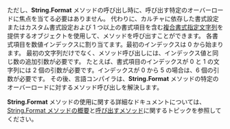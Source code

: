  
ただし、**String.Format** メソッドの呼び出し時に、呼び出す特定のオーバーロードに焦点を当てる必要はありません。 代わりに、カルチャに依存した書式設定またはカスタム書式設定および 1 つ以上の書式項目を含む[複合書式指定文字列](~/docs/standard/base-types/composite-formatting.md)を提供するオブジェクトを使用して、メソッドを呼び出すことができます。 各書式項目を数値インデックスに割り当てます。最初のインデックスは 0 から始まります。 最初の文字列だけでなく、メソッド呼び出しには、インデックス値と同じ数の追加引数が必要です。 たとえば、書式項目のインデックスが 0 と 1 の文字列には 2 個の引数が必要です。インデックスが 0 から 5 の場合は、6 個の引数が必要です。 その後、言語コンパイラは、**String.Format** メソッドの特定のオーバーロードに対するメソッド呼び出しを解決します。   

**String.Format** メソッドの使用に関する詳細なドキュメントについては、[String.Format メソッドの概要](#Starting)と[呼び出すメソッド](#FTaskList)に関するトピックを参照してください。   
